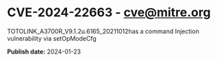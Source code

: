 # CVE-2024-22663 - cve@mitre.org

TOTOLINK_A3700R_V9.1.2u.6165_20211012has a command Injection vulnerability via setOpModeCfg

**Publish date:** 2024-01-23
